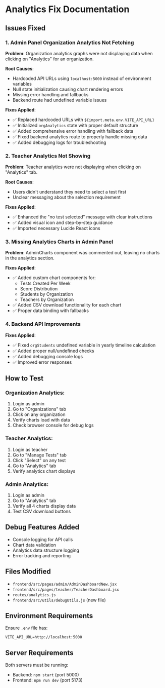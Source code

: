 # Analytics Fix Documentation

## Issues Fixed

### 1. Admin Panel Organization Analytics Not Fetching

**Problem**: Organization analytics graphs were not displaying data when clicking on "Analytics" for an organization.

**Root Causes**:

- Hardcoded API URLs using `localhost:5000` instead of environment variables
- Null state initialization causing chart rendering errors
- Missing error handling and fallbacks
- Backend route had undefined variable issues

**Fixes Applied**:

- ✅ Replaced hardcoded URLs with `${import.meta.env.VITE_API_URL}`
- ✅ Initialized `orgAnalytics` state with proper default structure
- ✅ Added comprehensive error handling with fallback data
- ✅ Fixed backend analytics route to properly handle missing data
- ✅ Added debugging logs for troubleshooting

### 2. Teacher Analytics Not Showing

**Problem**: Teacher analytics were not displaying when clicking on "Analytics" tab.

**Root Causes**:

- Users didn't understand they need to select a test first
- Unclear messaging about the selection requirement

**Fixes Applied**:

- ✅ Enhanced the "no test selected" message with clear instructions
- ✅ Added visual icon and step-by-step guidance
- ✅ Imported necessary Lucide React icons

### 3. Missing Analytics Charts in Admin Panel

**Problem**: AdminCharts component was commented out, leaving no charts in the analytics section.

**Fixes Applied**:

- ✅ Added custom chart components for:
  - Tests Created Per Week
  - Score Distribution
  - Students by Organization
  - Teachers by Organization
- ✅ Added CSV download functionality for each chart
- ✅ Proper data binding with fallbacks

### 4. Backend API Improvements

**Fixes Applied**:

- ✅ Fixed `orgStudents` undefined variable in yearly timeline calculation
- ✅ Added proper null/undefined checks
- ✅ Added debugging console logs
- ✅ Improved error responses

## How to Test

### Organization Analytics:

1. Login as admin
2. Go to "Organizations" tab
3. Click on any organization
4. Verify charts load with data
5. Check browser console for debug logs

### Teacher Analytics:

1. Login as teacher
2. Go to "Manage Tests" tab
3. Click "Select" on any test
4. Go to "Analytics" tab
5. Verify analytics chart displays

### Admin Analytics:

1. Login as admin
2. Go to "Analytics" tab
3. Verify all 4 charts display data
4. Test CSV download buttons

## Debug Features Added

- Console logging for API calls
- Chart data validation
- Analytics data structure logging
- Error tracking and reporting

## Files Modified

- `frontend/src/pages/admin/AdminDashboardNew.jsx`
- `frontend/src/pages/teacher/TeacherDashboard.jsx`
- `routes/analytics.js`
- `frontend/src/utils/debugUtils.js` (new file)

## Environment Requirements

Ensure `.env` file has:

```
VITE_API_URL=http://localhost:5000
```

## Server Requirements

Both servers must be running:

- Backend: `npm start` (port 5000)
- Frontend: `npm run dev` (port 5173)

